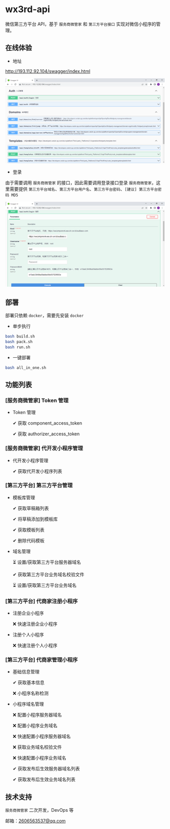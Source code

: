 # wx3rd-api
微信第三方平台 API，基于 `服务商微管家` 和 `第三方平台接口` 实现对微信小程序的管理。

## 在线体验

- 地址

<http://193.112.92.104/swagger/index.html>

![swagger](img/swagger.png)

- 登录

由于需要调用 `服务商微管家` 的接口，因此需要调用登录接口登录 `服务商微管家`，这里需要提供 `第三方平台域名`、`第三方平台用户名`、`第三方平台密码`、`[建议] 第三方平台密码 MD5`

![login](img/login.png)

## 部署

部署只依赖 `docker`，需要先安装 `docker`

- 单步执行

``` bash
bash build.sh
bash pack.sh
bash run.sh
```

- 一键部署

``` bash
bash all_in_one.sh
```

## 功能列表

### [服务商微管家] Token 管理

- Token 管理

  ✔ 获取 component_access_token

  ✔ 获取 authorizer_access_token

### [服务商微管家] 代开发小程序管理

- 代开发小程序管理

  ✔ 获取代开发小程序列表

### [第三方平台] 第三方平台管理

- 模板库管理

  ✔ 获取草稿箱列表

  ✔ 将草稿添加到模板库

  ✔ 获取模板列表

  ✔ 删除代码模板

- 域名管理

  ⏳ 设置/获取第三方平台服务器域名

  ✔ 获取第三方平台业务域名校验文件

  ⏳ 设置/获取第三方平台业务域名

### [第三方平台] 代商家注册小程序

- 注册企业小程序

  ❌ 快速注册企业小程序

- 注册个人小程序

  ❌ 快速注册个人小程序

### [第三方平台] 代商家管理小程序

- 基础信息管理

  ✔ 获取基本信息
  
  ❌ 小程序名称检测

- 小程序域名管理

  ❌ 配置小程序服务器域名

  ❌ 配置小程序业务域名

  ❌ 快速配置小程序服务器域名

  ❌ 获取业务域名校验文件

  ❌ 快速配置小程序业务域名

  ✔ 获取发布后生效服务器域名列表

  ✔ 获取发布后生效业务域名列表


## 技术支持

`服务商微管家` 二次开发，DevOps 等

邮箱：2606563537@qq.com
